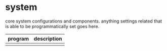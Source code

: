 # system 

core system configurations and components. 
anything settings related that is able to be programmatically set goes here.

| program | description |
| --- | --- |
| | |

